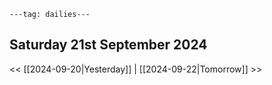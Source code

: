 ```
---tag: dailies---
```

## Saturday 21st September 2024


<< [[2024-09-20|Yesterday]] | [[2024-09-22|Tomorrow]] >>




